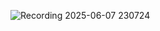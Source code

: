 ![Recording 2025-06-07 230724](https://github.com/user-attachments/assets/a53037fb-5403-4657-bd37-5c306779346a)
